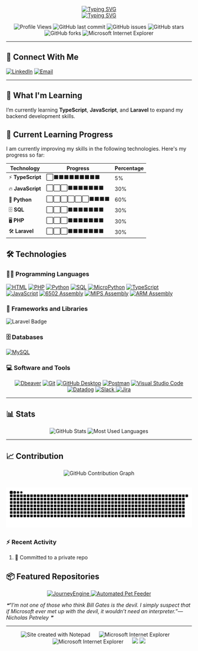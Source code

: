 <p align="center">
  <a href="https://git.io/typing-svg">
    <img src="https://readme-typing-svg.demolab.com?font=Fira+Code&size=28&pause=800&color=FF0000&center=true&repeat=true&width=1000&lines=Tom+Rutter" alt="Typing SVG" />
  </a>
  <br>
  <a href="https://git.io/typing-svg">
    <img src="https://readme-typing-svg.demolab.com?font=Fira+Code&size=25&pause=800&color=5EFF09&center=true&repeat=true&width=1000&lines=Aspiring+Developer" alt="Typing SVG" />
  </a>
</p>

<p align="center">
<img src="https://hits.seeyoufarm.com/api/count/incr/badge.svg?url=https://github.com/Tomrm96&count_bg=%2379C83D&title_bg=%23555555&icon=github.svg&icon_color=%23E7E7E7&title=Profile+Views&edge_flat=false" alt="Profile Views" width="150" height="28" />
<img alt="GitHub last commit" src="https://img.shields.io/github/last-commit/Tomrm96/Tomrm96?style=for-the-badge">
<img alt="GitHub issues" src="https://img.shields.io/github/issues/Tomrm96/100-Days-Of-Code?style=for-the-badge">
<img alt="GitHub stars" src="https://img.shields.io/github/stars/Tomrm96/100-Days-Of-Code?style=for-the-badge">
<img alt="GitHub forks" src="https://img.shields.io/github/forks/Tomrm96/100-Days-Of-Code?style=for-the-badge">
<img src="https://www.cameronsworld.net/img/content/23/frame-0/2.png" alt="Microsoft Internet Explorer" />
</p>

---

## 🤝 Connect With Me
<p align="left">
  <a href="https://www.linkedin.com/in/tomrutter196/"><img alt="LinkedIn" src="https://img.shields.io/badge/LinkedIn-blue?style=for-the-badge&logo=linkedin"></a>
  <a href="mailto:pyrite.onyx715@eagereverest.com"><img alt="Email" src="https://img.shields.io/badge/Email-D14836?style=for-the-badge&logo=gmail&logoColor=white"></a>
</p>

---

## 🌱 What I'm Learning
I’m currently learning **TypeScript**, **JavaScript**, and **Laravel** to expand my backend development skills.

## 🚀 Current Learning Progress

I am currently improving my skills in the following technologies. Here's my progress so far:

| Technology     | Progress | Percentage |
| -------------- | -------- | ---------- |
| ⚡ **TypeScript** | ⬜⬛⬛⬛⬛⬛⬛⬛⬛⬛ | 5%         |
| 🔥 **JavaScript** | ⬜⬜⬜⬛⬛⬛⬛⬛⬛⬛ | 30%         |
| 🐍 **Python**     | ⬜⬜⬜⬜⬜⬜⬛⬛⬛⬛ | 60%        |
| 🗄️ **SQL**        | ⬜⬜⬜⬛⬛⬛⬛⬛⬛⬛ | 30%        |
| 🖥️ **PHP**        | ⬜⬜⬜⬛⬛⬛⬛⬛⬛⬛ | 30%        |
| 🛠️ **Laravel**    | ⬜⬜⬜⬛⬛⬛⬛⬛⬛⬛ | 30%        |



## 🛠️ Technologies

### 👨‍💻 Programming Languages
<p align="left">
    <a href="#"><img alt="HTML" src="https://img.shields.io/badge/HTML-E34F26.svg?logo=html5&logoColor=white&style=for-the-badge"></a>
    <a href="#"><img alt="PHP" src="https://img.shields.io/badge/PHP-777BB4.svg?logo=php&logoColor=white&style=for-the-badge"></a>
    <a href="#"><img alt="Python" src="https://img.shields.io/badge/Python-14354C.svg?logo=python&logoColor=white&style=for-the-badge"></a>
    <a href="#"><img alt="SQL" src="https://custom-icon-badges.demolab.com/badge/SQL-025E8C.svg?logo=database&logoColor=white&style=for-the-badge"></a>
    <a href="#"><img alt="MicroPython" src="https://img.shields.io/badge/MicroPython-2C3E50.svg?logo=micropython&logoColor=white&style=for-the-badge"></a>
    <a href="#"><img alt="TypeScript" src="https://img.shields.io/badge/TypeScript-3178C6.svg?logo=typescript&logoColor=white&style=for-the-badge"></a>
    <a href="#"><img alt="JavaScript" src="https://img.shields.io/badge/JavaScript-F7DF1E.svg?logo=javascript&logoColor=black&style=for-the-badge"></a>
    <a href="#"><img alt="6502 Assembly" src="https://img.shields.io/badge/6502_Assembly-6A4E96.svg?style=for-the-badge"></a>
    <a href="#"><img alt="MIPS Assembly" src="https://img.shields.io/badge/MIPS_Assembly-0066CC.svg?style=for-the-badge"></a>
    <a href="#"><img alt="ARM Assembly" src="https://img.shields.io/badge/ARM_Assembly-0091BD.svg?style=for-the-badge"></a>
</p>

</p>

### 🧰 Frameworks and Libraries
<p align="left">
    <img src="https://img.shields.io/badge/Laravel-v8.x-orange?logo=laravel&logoColor=white&style=for-the-badge" alt="Laravel Badge">
</p>

### 🗄️ Databases
<p align="left">
    <a href="#"><img alt="MySQL" src="https://img.shields.io/badge/MySQL-00f.svg?logo=mysql&logoColor=white&style=for-the-badge"></a>
</p>

### 💻 Software and Tools
<p align="center">
    <a href="#"><img alt="Dbeaver" src="https://custom-icon-badges.demolab.com/badge/-Dbeaver-372923?logo=dbeaver-mono&logoColor=white&style=for-the-badge"></a>
    <a href="#"><img alt="Git" src="https://img.shields.io/badge/Git-F05033.svg?logo=git&logoColor=white&style=for-the-badge"></a>
    <a href="#"><img alt="GitHub Desktop" src="https://img.shields.io/badge/GitHub%20Desktop-8034A9.svg?logo=github&logoColor=white&style=for-the-badge"></a>
    <a href="#"><img alt="Postman" src="https://img.shields.io/badge/Postman-FF6C37?logo=postman&logoColor=white&style=for-the-badge"></a>
    <a href="#"><img alt="Visual Studio Code" src="https://img.shields.io/badge/Visual%20Studio%20Code-0078d7.svg?logo=visual-studio-code&logoColor=white&style=for-the-badge"></a>
    <a href="#"><img alt="Datadog" src="https://img.shields.io/badge/Datadog-632CA6?logo=datadog&logoColor=white&style=for-the-badge"></a>
    <a href="https://slack.com/intl/en-tr/" target="_blank">
        <img alt="Slack" src="https://img.shields.io/badge/Slack-4A154B?logo=slack&logoColor=white&style=for-the-badge" />
    </a>
    <a href="https://jira.atlassian.com/" target="_blank">
        <img alt="Jira" src="https://img.shields.io/badge/Jira-0052CC?logo=jira&logoColor=white&style=for-the-badge" />
    </a>
</p>

---

## 📊 Stats

<p align="center">
    <img src="https://github-readme-stats.vercel.app/api?username=Tomrm96&show_icons=true&theme=dark&access_token=YOUR_TOKEN_HERE" alt="GitHub Stats" width="48%" />
    <img src="https://github-readme-stats.vercel.app/api/top-langs/?username=Tomrm96&layout=compact&theme=dark&count_private=true&cache_seconds=1800&access_token=YOUR_TOKEN_HERE" alt="Most Used Languages" width="48%" />
</p>

---

## 📈 Contribution 

<p align="center">
  <img src="https://github-readme-activity-graph.vercel.app/graph?username=Tomrm96&theme=react-dark&hide_border=true&area=true" alt="GitHub Contribution Graph" />
</p>

### 
![snake animation dark theme](https://github.com/Tomrm96/Tomrm96/blob/output/github-snake-dark.svg)
---


### :zap: Recent Activity
<!--START_SECTION:activity-->
1. 📝 Committed to a private repo
<!--END_SECTION:activity-->
## 📦 Featured Repositories

<p align="center">
  <a href="https://github.com/Tomrm96/JourneyEngine">
    <img src="https://github-readme-stats.vercel.app/api/pin/?username=Tomrm96&repo=JourneyEngine&theme=dark" alt="JourneyEngine" />
  </a>
  <a href="https://github.com/Tomrm96/Feeder">
    <img src="https://github-readme-stats.vercel.app/api/pin/?username=Tomrm96&repo=Feeder&theme=dark" alt="Automated Pet Feeder" />
  </a>
</p>


<!--STARTS_HERE_QUOTE_README-->
<i>❝“I’m not one of those who think Bill Gates is the devil.  I simply suspect that if Microsoft ever met up with the devil, it wouldn’t need an interpreter.”— Nicholas Petreley   ❞</i>
<!--ENDS_HERE_QUOTE_README-->


---
<div align='center'>
  <img src="https://raw.githubusercontent.com/BrunnerLivio/brunnerlivio/master/images/notepad.gif" alt="Site created with Notepad" height="30" />
  <span>&nbsp;&nbsp;&nbsp;&nbsp;</span>  
  <img src="https://raw.githubusercontent.com/BrunnerLivio/brunnerlivio/master/images/ie_logo.gif" alt="Microsoft Internet Explorer" />
  <span>&nbsp;&nbsp;&nbsp;&nbsp;</span>  
  <img src="https://www.cameronsworld.net/img/content/23/frame-4/18.png" alt="Microsoft Internet Explorer" />
  <span>&nbsp;&nbsp;&nbsp;&nbsp;</span>  
  <img src="https://www.cameronsworld.net/img/content/23/frame-6/1.gif">  
  <img src="https://www.cameronsworld.net/img/content/26/right-side/15.gif">
</div>
